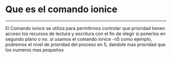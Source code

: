 # Que es el comando ionice
---

El Comando ionice se utiliza para permitirnos controlar que prioridad tienen acceso los recursos de lectura y escritura con el fin de elegir si ponerlos en segundo plano o no. si usamos el comando ionice -n5 como ejemplo, podremos el nivel de prioridad del proceso en 5, dandole mas prioridad que los numeros mas pequeños
